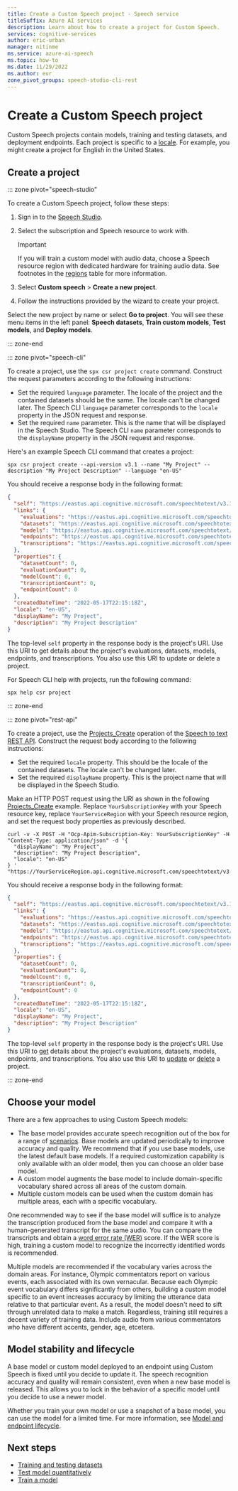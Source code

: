 ```yaml
---
title: Create a Custom Speech project - Speech service
titleSuffix: Azure AI services
description: Learn about how to create a project for Custom Speech. 
services: cognitive-services
author: eric-urban
manager: nitinme
ms.service: azure-ai-speech
ms.topic: how-to
ms.date: 11/29/2022
ms.author: eur
zone_pivot_groups: speech-studio-cli-rest
---
```


# Create a Custom Speech project

Custom Speech projects contain models, training and testing datasets, and deployment endpoints. Each project is specific to a [locale](language-support.md?tabs=stt). For example, you might create a project for English in the United States.

## Create a project

::: zone pivot="speech-studio"

To create a Custom Speech project, follow these steps:

1. Sign in to the [Speech Studio](https://aka.ms/speechstudio/customspeech).
1. Select the subscription and Speech resource to work with. 

    > [!IMPORTANT]
    > If you will train a custom model with audio data, choose a Speech resource region with dedicated hardware for training audio data. See footnotes in the [regions](regions.md#speech-service) table for more information.

1. Select **Custom speech** > **Create a new project**. 
1. Follow the instructions provided by the wizard to create your project. 

Select the new project by name or select **Go to project**. You will see these menu items in the left panel: **Speech datasets**, **Train custom models**, **Test models**, and **Deploy models**. 

::: zone-end

::: zone pivot="speech-cli"

To create a project, use the `spx csr project create` command. Construct the request parameters according to the following instructions:

- Set the required `language` parameter. The locale of the project and the contained datasets should be the same. The locale can't be changed later. The Speech CLI `language` parameter corresponds to the `locale` property in the JSON request and response.
- Set the required `name` parameter. This is the name that will be displayed in the Speech Studio. The Speech CLI `name` parameter corresponds to the `displayName` property in the JSON request and response.

Here's an example Speech CLI command that creates a project:

```azurecli-interactive
spx csr project create --api-version v3.1 --name "My Project" --description "My Project Description" --language "en-US"
```

You should receive a response body in the following format:

```json
{
  "self": "https://eastus.api.cognitive.microsoft.com/speechtotext/v3.1/projects/1cdfa276-0f9d-425b-a942-5f2be93017ed",
  "links": {
    "evaluations": "https://eastus.api.cognitive.microsoft.com/speechtotext/v3.1/projects/1cdfa276-0f9d-425b-a942-5f2be93017ed/evaluations",
    "datasets": "https://eastus.api.cognitive.microsoft.com/speechtotext/v3.1/projects/1cdfa276-0f9d-425b-a942-5f2be93017ed/datasets",
    "models": "https://eastus.api.cognitive.microsoft.com/speechtotext/v3.1/projects/1cdfa276-0f9d-425b-a942-5f2be93017ed/models",
    "endpoints": "https://eastus.api.cognitive.microsoft.com/speechtotext/v3.1/projects/1cdfa276-0f9d-425b-a942-5f2be93017ed/endpoints",
    "transcriptions": "https://eastus.api.cognitive.microsoft.com/speechtotext/v3.1/projects/1cdfa276-0f9d-425b-a942-5f2be93017ed/transcriptions"       
  },
  "properties": {
    "datasetCount": 0,
    "evaluationCount": 0,
    "modelCount": 0,
    "transcriptionCount": 0,
    "endpointCount": 0
  },
  "createdDateTime": "2022-05-17T22:15:18Z",
  "locale": "en-US",
  "displayName": "My Project",
  "description": "My Project Description"
}
```

The top-level `self` property in the response body is the project's URI. Use this URI to get details about the project's evaluations, datasets, models, endpoints, and transcriptions. You also use this URI to update or delete a project.

For Speech CLI help with projects, run the following command:

```azurecli-interactive
spx help csr project
```

::: zone-end

::: zone pivot="rest-api"

To create a project, use the [Projects_Create](https://eastus.dev.cognitive.microsoft.com/docs/services/speech-to-text-api-v3-1/operations/Projects_Create) operation of the [Speech to text REST API](rest-speech-to-text.md). Construct the request body according to the following instructions:

- Set the required `locale` property. This should be the locale of the contained datasets. The locale can't be changed later.
- Set the required `displayName` property. This is the project name that will be displayed in the Speech Studio.

Make an HTTP POST request using the URI as shown in the following [Projects_Create](https://eastus.dev.cognitive.microsoft.com/docs/services/speech-to-text-api-v3-1/operations/Projects_Create) example. Replace `YourSubscriptionKey` with your Speech resource key, replace `YourServiceRegion` with your Speech resource region, and set the request body properties as previously described.

```azurecli-interactive
curl -v -X POST -H "Ocp-Apim-Subscription-Key: YourSubscriptionKey" -H "Content-Type: application/json" -d '{
  "displayName": "My Project",
  "description": "My Project Description",
  "locale": "en-US"
} '  "https://YourServiceRegion.api.cognitive.microsoft.com/speechtotext/v3.1/projects"
```

You should receive a response body in the following format:

```json
{
  "self": "https://eastus.api.cognitive.microsoft.com/speechtotext/v3.1/projects/1cdfa276-0f9d-425b-a942-5f2be93017ed",
  "links": {
    "evaluations": "https://eastus.api.cognitive.microsoft.com/speechtotext/v3.1/projects/1cdfa276-0f9d-425b-a942-5f2be93017ed/evaluations",
    "datasets": "https://eastus.api.cognitive.microsoft.com/speechtotext/v3.1/projects/1cdfa276-0f9d-425b-a942-5f2be93017ed/datasets",
    "models": "https://eastus.api.cognitive.microsoft.com/speechtotext/v3.1/projects/1cdfa276-0f9d-425b-a942-5f2be93017ed/models",
    "endpoints": "https://eastus.api.cognitive.microsoft.com/speechtotext/v3.1/projects/1cdfa276-0f9d-425b-a942-5f2be93017ed/endpoints",
    "transcriptions": "https://eastus.api.cognitive.microsoft.com/speechtotext/v3.1/projects/1cdfa276-0f9d-425b-a942-5f2be93017ed/transcriptions"       
  },
  "properties": {
    "datasetCount": 0,
    "evaluationCount": 0,
    "modelCount": 0,
    "transcriptionCount": 0,
    "endpointCount": 0
  },
  "createdDateTime": "2022-05-17T22:15:18Z",
  "locale": "en-US",
  "displayName": "My Project",
  "description": "My Project Description"
}
```

The top-level `self` property in the response body is the project's URI. Use this URI to [get](https://eastus.dev.cognitive.microsoft.com/docs/services/speech-to-text-api-v3-1/operations/Projects_Get) details about the project's evaluations, datasets, models, endpoints, and transcriptions. You also use this URI to [update](https://eastus.dev.cognitive.microsoft.com/docs/services/speech-to-text-api-v3-1/operations/Projects_Update) or [delete](https://eastus.dev.cognitive.microsoft.com/docs/services/speech-to-text-api-v3-1/operations/Projects_Delete) a project.

::: zone-end

## Choose your model

There are a few approaches to using Custom Speech models:
- The base model provides accurate speech recognition out of the box for a range of [scenarios](overview.md#speech-scenarios). Base models are updated periodically to improve accuracy and quality. We recommend that if you use base models, use the latest default base models. If a required customization capability is only available with an older model, then you can choose an older base model. 
- A custom model augments the base model to include domain-specific vocabulary shared across all areas of the custom domain.
- Multiple custom models can be used when the custom domain has multiple areas, each with a specific vocabulary.

One recommended way to see if the base model will suffice is to analyze the transcription produced from the base model and compare it with a human-generated transcript for the same audio. You can compare the transcripts and obtain a [word error rate (WER)](how-to-custom-speech-evaluate-data.md#evaluate-word-error-rate) score. If the WER score is high, training a custom model to recognize the incorrectly identified words is recommended.

Multiple models are recommended if the vocabulary varies across the domain areas. For instance, Olympic commentators report on various events, each associated with its own vernacular. Because each Olympic event vocabulary differs significantly from others, building a custom model specific to an event increases accuracy by limiting the utterance data relative to that particular event. As a result, the model doesn't need to sift through unrelated data to make a match. Regardless, training still requires a decent variety of training data. Include audio from various commentators who have different accents, gender, age, etcetera. 

## Model stability and lifecycle

A base model or custom model deployed to an endpoint using Custom Speech is fixed until you decide to update it. The speech recognition accuracy and quality will remain consistent, even when a new base model is released. This allows you to lock in the behavior of a specific model until you decide to use a newer model.

Whether you train your own model or use a snapshot of a base model, you can use the model for a limited time. For more information, see [Model and endpoint lifecycle](./how-to-custom-speech-model-and-endpoint-lifecycle.md).

## Next steps

* [Training and testing datasets](./how-to-custom-speech-test-and-train.md)
* [Test model quantitatively](how-to-custom-speech-evaluate-data.md)
* [Train a model](how-to-custom-speech-train-model.md)
